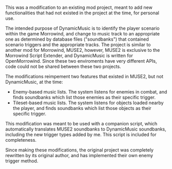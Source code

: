This was a modification to an existing mod project, meant to add new functionalities that had not existed in the project at the time, for personal use.

The intended purpose of DynamicMusic is to identify the player scenario within the game Morrowind, and change to music track to an appropriate one as determined by database files ("soundbanks") that contained scenario triggers and the appropriate tracks.
The project is similar to another mod for Morrowind, MUSE2, however, MUSE2 is exclusive to the Morrowind Script Extender, and DynamicMusic is written for OpenMorrowind. Since these two enviroments have very different APIs, code could not be shared between these two projects.

The modifications reimpement two features that existed in MUSE2, but not DynamicMusic, at the time:
* Enemy-based music lists. The system listens for enemies in combat, and finds soundbanks which list those enemies as their specific trigger.
* Tileset-based music lists. The system listens for objects loaded nearby the player, and finds soundbanks which list those objects as their specific trigger.

This modification was meant to be used with a companion script, which automatically translates MUSE2 soundbanks to DynamicMusic soundbanks, including the new trigger types added by me. This script is included for completeness.

Since making these modifications, the original project was completely rewritten by its original author, and has implemented their own enemy trigger method.
